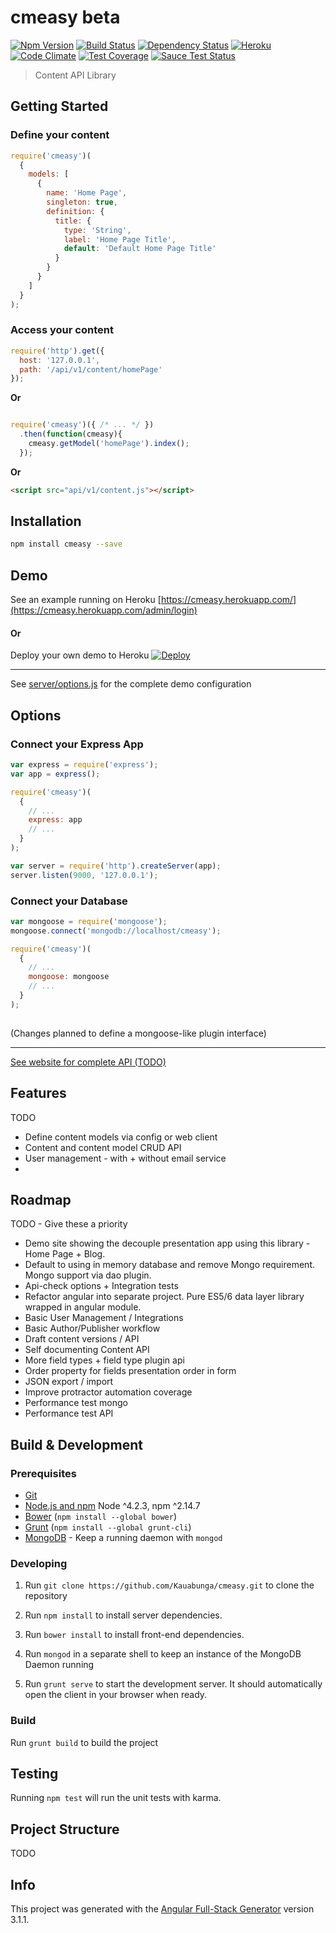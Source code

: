 # cmeasy beta


[![Npm Version](https://img.shields.io/npm/dm/cmeasy.svg)](https://www.npmjs.com/package/cmeasy)
[![Build Status](https://travis-ci.org/Kauabunga/cmeasy.svg)](https://travis-ci.org/Kauabunga/cmeasy)
[![Dependency Status](https://david-dm.org/Kauabunga/cmeasy.svg)](https://david-dm.org/Kauabunga/cmeasy)
[![Heroku](http://heroku-badge.herokuapp.com/?app=cmeasy&svg=1)](https://cmeasy.herokuapp.com/admin/login)
[![Code Climate](https://codeclimate.com/github/Kauabunga/cmeasy/badges/gpa.svg)](https://codeclimate.com/github/Kauabunga/cmeasy)
[![Test Coverage](https://codeclimate.com/github/Kauabunga/cmeasy/badges/coverage.svg)](https://codeclimate.com/github/Kauabunga/cmeasy/coverage)
[![Sauce Test Status](https://saucelabs.com/buildstatus/Kauabunga)](https://saucelabs.com/u/Kauabunga)


> Content API Library


## Getting Started

### Define your content

```js
require('cmeasy')(
  { 
    models: [ 
      {
        name: 'Home Page',
        singleton: true,
        definition: {
          title: {
            type: 'String',
            label: 'Home Page Title',
            default: 'Default Home Page Title'
          }
        }
      }
    ] 
  }
);
```

### Access your content

```js
require('http').get({
  host: '127.0.0.1',
  path: '/api/v1/content/homePage'
});
```

__Or__

```js

require('cmeasy')({ /* ... */ })
  .then(function(cmeasy){
    cmeasy.getModel('homePage').index();
  });

```

__Or__

```html
<script src="api/v1/content.js"></script>
```

## Installation

```bash
npm install cmeasy --save
```

## Demo

See an example running on Heroku [https://cmeasy.herokuapp.com/](https://cmeasy.herokuapp.com/admin/login)

#### Or

Deploy your own demo to Heroku [![Deploy](https://www.herokucdn.com/deploy/button.svg)](https://heroku.com/deploy)

___

See [server/options.js](https://github.com/Kauabunga/cmeasy/blob/master/server/options.js) for the complete demo configuration

## Options


### Connect your Express App

```js
var express = require('express');
var app = express();

require('cmeasy')(
  {
    // ...
    express: app
    // ...
  }
);

var server = require('http').createServer(app);
server.listen(9000, '127.0.0.1');

```

### Connect your Database

```js
var mongoose = require('mongoose');
mongoose.connect('mongodb://localhost/cmeasy');

require('cmeasy')(
  {
    // ...
    mongoose: mongoose
    // ...
  }
);
  
```

(Changes planned to define a mongoose-like plugin interface)


___

[See website for complete API (TODO)](https://cmeasy.herokuapp.com/admin/login)


## Features

TODO

 - Define content models via config or web client
 - Content and content model CRUD API
 - User management - with + without email service
 - 


## Roadmap

TODO - Give these a priority

- Demo site showing the decouple presentation app using this library - Home Page + Blog.
- Default to using in memory database and remove Mongo requirement. Mongo support via dao plugin.
- Api-check options + Integration tests
- Refactor angular into separate project. Pure ES5/6 data layer library wrapped in angular module.
- Basic User Management / Integrations
- Basic Author/Publisher workflow
- Draft content versions / API
- Self documenting Content API
- More field types + field type plugin api
- Order property for fields presentation order in form
- JSON export / import
- Improve protractor automation coverage
- Performance test mongo
- Performance test API

## Build & Development

### Prerequisites

- [Git](https://git-scm.com/)
- [Node.js and npm](nodejs.org) Node ^4.2.3, npm ^2.14.7
- [Bower](bower.io) (`npm install --global bower`)
- [Grunt](http://gruntjs.com/) (`npm install --global grunt-cli`)
- [MongoDB](https://www.mongodb.org/) - Keep a running daemon with `mongod`

### Developing

1. Run `git clone https://github.com/Kauabunga/cmeasy.git` to clone the repository

2. Run `npm install` to install server dependencies.

3. Run `bower install` to install front-end dependencies.

4. Run `mongod` in a separate shell to keep an instance of the MongoDB Daemon running

5. Run `grunt serve` to start the development server. It should automatically open the client in your browser when ready.

### Build

Run `grunt build` to build the project

## Testing

Running `npm test` will run the unit tests with karma.

## Project Structure

TODO

## Info

This project was generated with the [Angular Full-Stack Generator](https://github.com/DaftMonk/generator-angular-fullstack) version 3.1.1.
